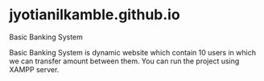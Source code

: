 # jyotianilkamble.github.io
Basic Banking System

Basic Banking System is dynamic website which contain 10 users in which we can transfer amount between them. You can run the project using XAMPP server.

